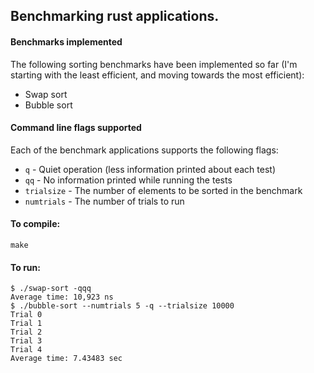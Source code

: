 ## Benchmarking rust applications.

#### Benchmarks implemented
The following sorting benchmarks have been implemented so far (I'm starting with the least efficient, and moving towards the most efficient):
* Swap sort
* Bubble sort

#### Command line flags supported
Each of the benchmark applications supports the following flags:
* `q` - Quiet operation (less information printed about each test)
* `qq` - No information printed while running the tests
* `trialsize` - The number of elements to be sorted in the benchmark
* `numtrials` - The number of trials to run

#### To compile:

    make

#### To run:

    $ ./swap-sort -qqq
    Average time: 10,923 ns
    $ ./bubble-sort --numtrials 5 -q --trialsize 10000
    Trial 0
    Trial 1
    Trial 2
    Trial 3
    Trial 4
    Average time: 7.43483 sec
